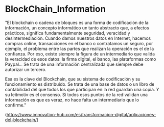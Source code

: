 # BlockChain_Information


"El blockchain o cadena de bloques es una forma de codificación de la información, un concepto informático un tanto abstracto que, a efectos prácticos, significa fundamentalmente seguridad, veracidad y desintermediación. Cuando damos nuestros datos en Internet, hacemos compras online, transacciones en el banco o contratamos un seguro, por ejemplo, el problema entre las partes que realizan la operación es el de la confianza. Por eso, existe siempre la figura de un intermediario que valida la veracidad de esos datos: la firma digital, el banco, las plataformas como Paypal… Se trata de una información centralizada que siempre debe autorizar un tercero.

Esa es la clave del Blockchain, que su sistema de codificación y su funcionamiento es distribuido. Se trata de una base de datos o un libro de contabilidad del que todos los que participan en la red guardan una copia. Y su leitmotiv es el consenso. Si todos esos puntos de la red validan una información es que es veraz, no hace falta un intermediario que lo confirme."

(https://www.imnovation-hub.com/es/transformacion-digital/aplicaciones-del-blockchain/)

